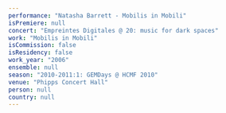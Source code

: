```yaml
---
performance: "Natasha Barrett - Mobilis in Mobili"
isPremiere: null
concert: "Empreintes Digitales @ 20: music for dark spaces"
work: "Mobilis in Mobili"
isCommission: false
isResidency: false
work_year: "2006"
ensemble: null
season: "2010-2011:1: GEMDays @ HCMF 2010"
venue: "Phipps Concert Hall"
person: null
country: null
---
```


